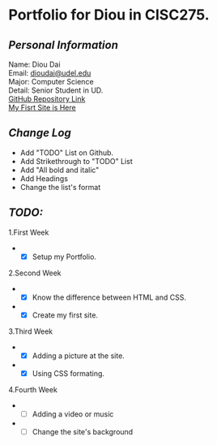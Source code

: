 # Portfolio for Diou in CISC275.
## ***Personal Information***  
Name: Diou Dai  
Email: dioudai@udel.edu  
Major: Computer Science  
Detail:   Senior Student in UD.  
  [GitHub Repository Link](https://github.com/DiouDai/Portfolio.github.io)  
  [My Fisrt Site is Here](https://github.com/DiouDai/Diou-275-Site)
## ***Change Log***    
  * Add "TODO" List on Github.
  * Add Strikethrough to "TODO" List
  * Add "All bold and italic" 
  * Add Headings
  * Change the list's format
## ***TODO:***  
1.First Week  
  - - [x] Setup my Portfolio.  
  
2.Second Week
  - - [x] Know the difference between HTML and CSS.  
  - - [x] Create my first site.
 
3.Third Week
  - - [x] Adding a picture at the site.
  - - [x] Using CSS formating.  
 
4.Fourth Week
  - - [ ] Adding a video or music
  - - [ ] Change the site's background
